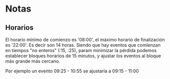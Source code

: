 # Notas

## Horarios

El horario mínimo de comienzo es '08:00', el máximo horario de finalización es '22:00'. Es decir
son 14 horas.
Siendo que hay eventos que comienzan en tiempos "no enteros" (:15, :25), param minimizar la pérdida
podemos establecer bloques horarios de 15 minutos, y ajustar los eventos al bloque más grande más
cercano.

Por ejemplo un evento 09:25 - 10:55 se ajustaría a 09:15 - 11:00

